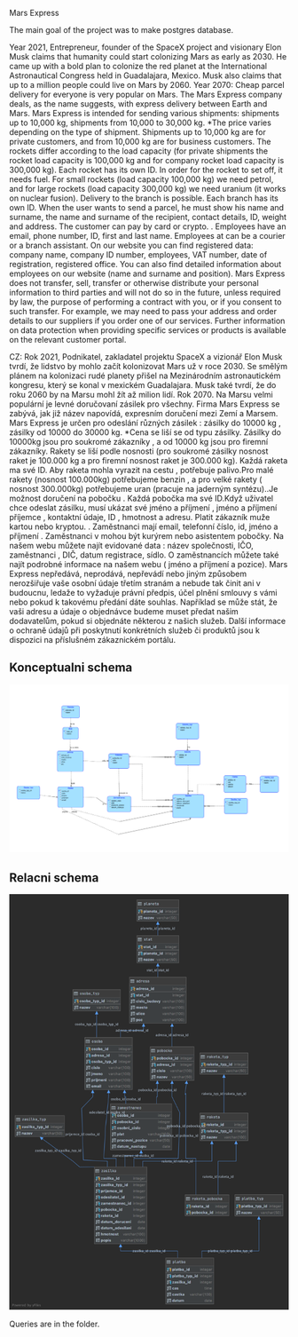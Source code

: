 Mars Express

The main goal of the project was to make postgres database.

Year 2021, Entrepreneur, founder of the SpaceX project and visionary Elon Musk claims that humanity could start colonizing Mars as early as 2030. He came up with a bold plan to colonize the red planet at the International Astronautical Congress held in Guadalajara, Mexico. Musk also claims that up to a million people could live on Mars by 2060. Year 2070: Cheap parcel delivery for everyone is very popular on Mars.
The Mars Express company deals, as the name suggests, with express delivery between Earth and Mars. Mars Express is intended for sending various shipments: shipments up to 10,000 kg, shipments from 10,000 to 30,000 kg. *The price varies depending on the type of shipment. Shipments up to 10,000 kg are for private customers, and from 10,000 kg are for business customers. The rockets differ according to the load capacity (for private shipments the rocket load capacity is 100,000 kg and for company rocket load capacity is 300,000 kg). Each rocket has its own ID. In order for the rocket to set off, it needs fuel. For small rockets (load capacity 100,000 kg) we need petrol, and for large rockets (load capacity 300,000 kg) we need uranium (it works on nuclear fusion). Delivery to the branch is possible. Each branch has its own ID. When the user wants to send a parcel, he must show his name and surname, the name and surname of the recipient, contact details, ID, weight and address. The customer can pay by card or crypto. . Employees have an email, phone number, ID, first and last name. Employees at can be a courier or a branch assistant. On our website you can find registered data: company name, company ID number, employees, VAT number, date of registration, registered office. You can also find detailed information about employees on our website (name and surname and position). Mars Express does not transfer, sell, transfer or otherwise distribute your personal information to third parties and will not do so in the future, unless required by law, the purpose of performing a contract with you, or if you consent to such transfer. For example, we may need to pass your address and order details to our suppliers if you order one of our services. Further information on data protection when providing specific services or products is available on the relevant customer portal.



CZ:
Rok 2021, Podnikatel, zakladatel projektu SpaceX a vizionář Elon Musk tvrdí, že lidstvo by mohlo začít kolonizovat Mars už v roce 2030. Se smělým plánem na kolonizaci rudé planety přišel na Mezinárodním astronautickém kongresu, který se konal v mexickém Guadalajara. Musk také tvrdí, že do roku 2060 by na Marsu mohl žít až milion lidí. Rok 2070. Na Marsu velmi populární je levné doručovaní zásilek pro všechny.
Firma Mars Express se zabývá, jak již název napovídá, expresním doručení mezi Zemí a Marsem. Mars Express je určen pro odeslání různých zásilek : zásilky do 10000 kg , zásilky od 10000 do 30000 kg. \*Cena se liší se od typu zásilky. Zásilky do 10000kg jsou pro soukromé zákazníky , a od 10000 kg jsou pro firemní zákazníky. Rakety se liší podle nosnosti (pro soukromé zásilky nosnost raket je 100.000 kg a pro firemní nosnost raket je 300.000 kg). Každá raketa ma své ID. Aby raketa mohla vyrazit na cestu , potřebuje palivo.Pro malé rakety (nosnost 100.000kg) potřebujeme benzin , a pro velké rakety ( nosnost 300.000kg) potřebujeme uran (pracuje na jaderným syntézu)..Je možnost doručení na pobočku . Každá pobočka ma své ID.Když uživatel chce odeslat zásilku, musí ukázat své jméno a příjmení , jméno a příjmení příjemce , kontaktní údaje, ID , hmotnost a adresu. Platit zákazník muže kartou nebo kryptou. . Zaměstnanci mají email, telefonní číslo, id, jméno a příjmení . Zaměstnanci v mohou být kurýrem nebo asistentem pobočky. Na našem webu můžete najít evidované data : název společnosti, IČO, zaměstnanci , DIČ, datum registrace, sídlo. O zaměstnancích můžete také najít podrobné informace na našem webu ( jméno a příjmení a pozice). Mars Express nepředává, neprodává, nepřevádí nebo jiným způsobem nerozšiřuje vaše osobní údaje třetím stranám a nebude tak činit ani v budoucnu, ledaže to vyžaduje právní předpis, účel plnění smlouvy s vámi nebo pokud k takovému předání dáte souhlas. Například se může stát, že vaši adresu a údaje o objednávce budeme muset předat našim dodavatelům, pokud si objednáte některou z našich služeb. Další informace o ochraně údajů při poskytnutí konkrétních služeb či produktů jsou k dispozici na příslušném zákaznickém portálu.


## Konceptualni schema
![Konceptualni schema](/diagram.png)

## Relacni schema
![Relacni schema](/relational_schema.png)

Queries are in the folder.